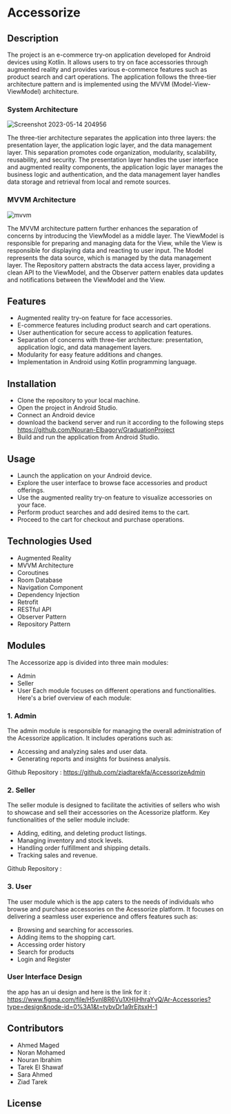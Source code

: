 # Accessorize

## Description

The project is an e-commerce try-on application developed for Android devices using Kotlin. It allows users to try on face accessories through augmented reality and provides various e-commerce features such as product search and cart operations. The application follows the three-tier architecture pattern and is implemented using the MVVM (Model-View-ViewModel) architecture.

### System Architecture
![Screenshot 2023-05-14 204956](https://github.com/ahmedmaged3k1/Accessorize/assets/60134186/e968b70b-612a-4e42-80b2-1135f2374ef1)

The three-tier architecture separates the application into three layers: the presentation layer, the application logic layer, and the data management layer. This separation promotes code organization, modularity, scalability, reusability, and security. The presentation layer handles the user interface and augmented reality components, the application logic layer manages the business logic and authentication, and the data management layer handles data storage and retrieval from local and remote sources.



### MVVM Architecture 
![mvvm](https://user-images.githubusercontent.com/60134186/185244558-c3916e54-5300-4fdd-9667-bfb946ed0130.png)

The MVVM architecture pattern further enhances the separation of concerns by introducing the ViewModel as a middle layer. The ViewModel is responsible for preparing and managing data for the View, while the View is responsible for displaying data and reacting to user input. The Model represents the data source, which is managed by the data management layer. The Repository pattern abstracts the data access layer, providing a clean API to the ViewModel, and the Observer pattern enables data updates and notifications between the ViewModel and the View.

## Features
- Augmented reality try-on feature for face accessories.
- E-commerce features including product search and cart operations.
- User authentication for secure access to application features.
- Separation of concerns with three-tier architecture: presentation, application logic, and data management layers.
- Modularity for easy feature additions and changes.
- Implementation in Android using Kotlin programming language.
## Installation
- Clone the repository to your local machine.
- Open the project in Android Studio.
- Connect an Android device
- download the backend server and run it according to the following steps https://github.com/Nouran-Elbagory/GraduationProject
- Build and run the application from Android Studio.
## Usage
- Launch the application on your Android device.
- Explore the user interface to browse face accessories and product offerings.
- Use the augmented reality try-on feature to visualize accessories on your face.
- Perform product searches and add desired items to the cart.
- Proceed to the cart for checkout and purchase operations.

## Technologies Used
- Augmented Reality
- MVVM Architecture
- Coroutines
- Room Database
- Navigation Component
- Dependency Injection
- Retrofit
- RESTful API
- Observer Pattern
- Repository Pattern

## Modules

The Accessorize app is divided into three main modules: 
- Admin 
- Seller  
- User
Each module focuses on different operations and functionalities. Here's a brief overview of each module:

### 1. Admin

The admin module is responsible for managing the overall administration of the Acessorize application. It includes operations such as:

- Accessing and analyzing sales and user data.
- Generating reports and insights for business analysis.

Github Repository : https://github.com/ziadtarekfa/AccessorizeAdmin

### 2. Seller

The seller module is designed to facilitate the activities of sellers who wish to showcase and sell their accessories on the Acessorize platform. Key functionalities of the seller module include:

- Adding, editing, and deleting product listings.
- Managing inventory and stock levels.
- Handling order fulfillment and shipping details.
- Tracking sales and revenue.

Github Repository :

### 3. User

The user module which is the app caters to the needs of individuals who browse and purchase accessories on the Acessorize platform. It focuses on delivering a seamless user experience and offers features such as:

- Browsing and searching for accessories.
- Adding items to the shopping cart.
- Accessing order history 
- Search for products 
- Login and Register


### User Interface Design 
the app has an ui design and here is the link for it : https://www.figma.com/file/H5vnl8R6Vu1XHIjHhraYvQ/Ar-Accessories?type=design&node-id=0%3A1&t=tybvDr1a9rEjtsxH-1

## Contributors
- Ahmed Maged
- Noran Mohamed
- Nouran Ibrahim
- Tarek El Shawaf
- Sara Ahmed
- Ziad Tarek
## License

